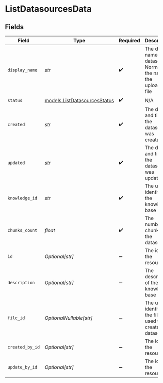 # ListDatasourcesData


## Fields

| Field                                                                      | Type                                                                       | Required                                                                   | Description                                                                |
| -------------------------------------------------------------------------- | -------------------------------------------------------------------------- | -------------------------------------------------------------------------- | -------------------------------------------------------------------------- |
| `display_name`                                                             | *str*                                                                      | :heavy_check_mark:                                                         | The display name of the datasource. Normally the name of the uploaded file |
| `status`                                                                   | [models.ListDatasourcesStatus](../models/listdatasourcesstatus.md)         | :heavy_check_mark:                                                         | N/A                                                                        |
| `created`                                                                  | *str*                                                                      | :heavy_check_mark:                                                         | The date and time the datasource was created                               |
| `updated`                                                                  | *str*                                                                      | :heavy_check_mark:                                                         | The date and time the datasource was updated                               |
| `knowledge_id`                                                             | *str*                                                                      | :heavy_check_mark:                                                         | The unique identifier of the knowledge base                                |
| `chunks_count`                                                             | *float*                                                                    | :heavy_check_mark:                                                         | The number of chunks in the datasource                                     |
| `id`                                                                       | *Optional[str]*                                                            | :heavy_minus_sign:                                                         | The id of the resource                                                     |
| `description`                                                              | *Optional[str]*                                                            | :heavy_minus_sign:                                                         | The description of the knowledge base                                      |
| `file_id`                                                                  | *OptionalNullable[str]*                                                    | :heavy_minus_sign:                                                         | The unique identifier of the file used to create the datasource.           |
| `created_by_id`                                                            | *Optional[str]*                                                            | :heavy_minus_sign:                                                         | The id of the resource                                                     |
| `update_by_id`                                                             | *Optional[str]*                                                            | :heavy_minus_sign:                                                         | The id of the resource                                                     |